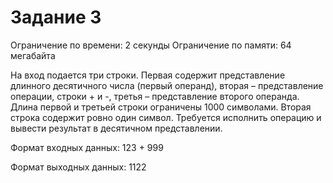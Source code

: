 # Задание 3
 
Ограничение по времени: 2 секунды
Ограничение по памяти: 64 мегабайта

На вход подается три строки. Первая содержит представление длинного десятичного
числа (первый операнд), вторая – представление операции, строки + и -, третья –
представление второго операнда.
Длина первой и третьей строки ограничены 1000 символами. Вторая строка
содержит ровно один символ.
Требуется исполнить операцию и вывести результат в десятичном представлении.

Формат входных данных:
123
+
999

Формат выходных данных:
1122